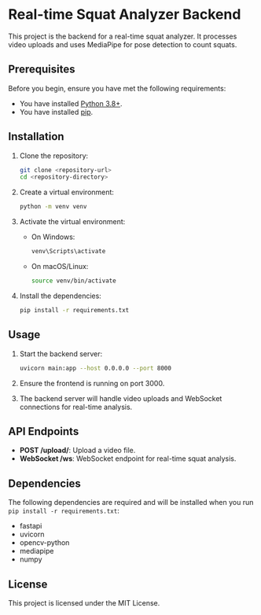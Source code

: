 # Real-time Squat Analyzer Backend

This project is the backend for a real-time squat analyzer. It processes video uploads and uses MediaPipe for pose detection to count squats.

## Prerequisites

Before you begin, ensure you have met the following requirements:
- You have installed [Python 3.8+](https://www.python.org/downloads/).
- You have installed [pip](https://pip.pypa.io/en/stable/installation/).

## Installation

1. Clone the repository:
    ```sh
    git clone <repository-url>
    cd <repository-directory>
    ```

2. Create a virtual environment:
    ```sh
    python -m venv venv
    ```

3. Activate the virtual environment:

    - On Windows:
        ```sh
        venv\Scripts\activate
        ```
    - On macOS/Linux:
        ```sh
        source venv/bin/activate
        ```

4. Install the dependencies:
    ```sh
    pip install -r requirements.txt
    ```

## Usage

1. Start the backend server:
    ```sh
    uvicorn main:app --host 0.0.0.0 --port 8000
    ```

2. Ensure the frontend is running on port 3000.

3. The backend server will handle video uploads and WebSocket connections for real-time analysis.

## API Endpoints

- **POST /upload/**: Upload a video file.
- **WebSocket /ws**: WebSocket endpoint for real-time squat analysis.

## Dependencies

The following dependencies are required and will be installed when you run `pip install -r requirements.txt`:

- fastapi
- uvicorn
- opencv-python
- mediapipe
- numpy

## License

This project is licensed under the MIT License.